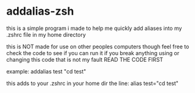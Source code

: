 # addalias-zsh
this is a simple program i made to help me quickly add aliases into my .zshrc file in my home directory

this is NOT made for use on other peoples computers though feel free to check the code to see if you can run it if you break anything using or changing this code that is not my fault READ THE CODE FIRST



example:
addalias test "cd test"

this adds to your .zshrc in your home dir the line:
alias test="cd test"

